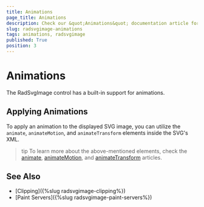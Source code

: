 ```yaml
---
title: Animations
page_title: Animations
description: Check our &quot;Animations&quot; documentation article for the RadSvgImage control.
slug: radsvgimage-animations
tags: animations, radsvgimage
published: True
position: 3
---
```


# Animations

The RadSvgImage control has a built-in support for animations.

## Applying Animations

To apply an animation to the displayed SVG image, you can utilize the `animate`, `animateMotion`, and `animateTransform` elements inside the SVG's XML.

>tip To learn more about the above-mentioned elements, check the [animate](https://developer.mozilla.org/en-US/docs/Web/SVG/Element/animate), [animateMotion](https://developer.mozilla.org/en-US/docs/Web/SVG/Element/animateMotion), and [animateTransform](https://developer.mozilla.org/en-US/docs/Web/SVG/Element/animateTransform) articles.

## See Also
* [Clipping]({%slug radsvgimage-clipping%})
* [Paint Servers]({%slug radsvgimage-paint-servers%})